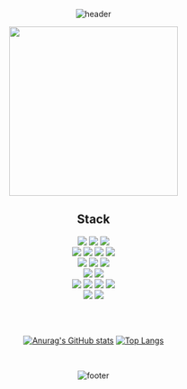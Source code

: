 <div align="center">

![header](https://capsule-render.vercel.app/api?type=waving&color=8C8C8C&height=200&section=header&fontSize=40&fontColor=ffffff&fontAlignY=35)
  
  <img src="https://static-storychat.pstatic.net/451237_22801530/ba946gk92bgl30.gif" width="300">
  
<br>

  <h2>Stack</h2>
<img src="https://img.shields.io/badge/HTML-E34F26?style=for-the-badge&logo=html5&logoColor=white">
<img src="https://img.shields.io/badge/CSS-1572B6?style=for-the-badge&logo=css3&logoColor=white">
<img src="https://img.shields.io/badge/SCSS-ec407a?style=for-the-badge&logo=Sass&logoColor=white"><br>
<img src="https://img.shields.io/badge/JavaScript-F7DF1E?style=for-the-badge&logo=javascript&logoColor=white">
<img src="https://img.shields.io/badge/TypeScript-0d47a1?style=for-the-badge&logo=typescript&logoColor=white">
<img src="https://img.shields.io/badge/React-61DAFB?style=for-the-badge&logo=react&logoColor=white">
<img src="https://img.shields.io/badge/next.js-05427c?style=for-the-badge&logo=next.js&logoColor=white"><br>
<img src="https://img.shields.io/badge/oracle-C74634?style=for-the-badge&logo=oracledb&logoColor=white">
<img src="https://img.shields.io/badge/MySQL-4479A1?style=for-the-badge&logo=mysql&logoColor=white">
<img src="https://img.shields.io/badge/MariaDB-003545?style=for-the-badge&logo=mariadb&logoColor=white"><br>
<img src="https://img.shields.io/badge/Python-3776AB?style=for-the-badge&logo=Python&logoColor=white"/>
<img src="https://img.shields.io/badge/node.js-339933?style=for-the-badge&logo=Node.js&logoColor=white"><br>
<img src="https://img.shields.io/badge/linux-ffcc33?style=for-the-badge&logo=linux&logoColor=white">
<img src="https://img.shields.io/badge/docker-0db7ed?style=for-the-badge&logo=docker&logoColor=white">
<img src="https://img.shields.io/badge/kubernetes-326CE5?style=for-the-badge&logo=kubernetes&logoColor=white">
<img src="https://img.shields.io/badge/AWS-FF9900?style=for-the-badge&logo=amazonwebservices&logoColor=white"><br>
<img src="https://img.shields.io/badge/webstorm-38dbd8?style=for-the-badge&logo=webstorm&logoColor=white">
<img src="https://img.shields.io/badge/pycharm-21d789?style=for-the-badge&logo=pycharm&logoColor=white">

    
<br><br>

[![Anurag's GitHub stats](https://github-readme-stats.vercel.app/api?username=devdoyeon&theme=radical)](https://github.com/devdoyeon/github-readme-stats)
[![Top Langs](https://github-readme-stats.vercel.app/api/top-langs/?username=devdoyeon&langs_count=8)](https://github.com/devdoyeon/github-readme-stats)

    
<br>

    
![footer](https://capsule-render.vercel.app/api?type=waving&color=8C8C8C&height=200&section=footer&fontSize=18&fontAlignY=20)
  
  <div>
